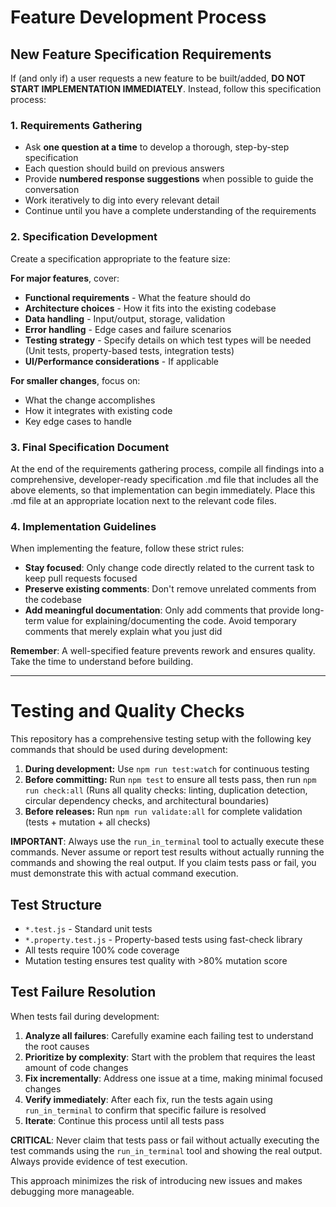 # Feature Development Process

## New Feature Specification Requirements

If (and only if) a user requests a new feature to be built/added, **DO NOT START IMPLEMENTATION IMMEDIATELY**. 
Instead, follow this specification process:

### 1. Requirements Gathering
- Ask **one question at a time** to develop a thorough, step-by-step specification
- Each question should build on previous answers
- Provide **numbered response suggestions** when possible to guide the conversation
- Work iteratively to dig into every relevant detail
- Continue until you have a complete understanding of the requirements

### 2. Specification Development
Create a specification appropriate to the feature size:

**For major features**, cover:
- **Functional requirements** - What the feature should do
- **Architecture choices** - How it fits into the existing codebase
- **Data handling** - Input/output, storage, validation
- **Error handling** - Edge cases and failure scenarios
- **Testing strategy** - Specify details on which test types will be needed (Unit tests, property-based tests, integration tests)
- **UI/Performance considerations** - If applicable

**For smaller changes**, focus on:
- What the change accomplishes
- How it integrates with existing code
- Key edge cases to handle

### 3. Final Specification Document
At the end of the requirements gathering process, compile all findings into a comprehensive, 
developer-ready specification .md file that includes all the above elements, so that implementation can begin immediately. 
Place this .md file at an appropriate location next to the relevant code files.

### 4. Implementation Guidelines
When implementing the feature, follow these strict rules:

- **Stay focused**: Only change code directly related to the current task to keep pull requests focused
- **Preserve existing comments**: Don't remove unrelated comments from the codebase
- **Add meaningful documentation**: Only add comments that provide long-term value for explaining/documenting the code. Avoid temporary comments that merely explain what you just did

**Remember**: A well-specified feature prevents rework and ensures quality. Take the time to understand before building.

---

# Testing and Quality Checks

This repository has a comprehensive testing setup with the following key commands that should be used during development:

1. **During development:** Use `npm run test:watch` for continuous testing
2. **Before committing:** Run `npm test` to ensure all tests pass, then run `npm run check:all` (Runs all quality checks: linting, duplication detection, circular dependency checks, and architectural boundaries)
3. **Before releases:** Run `npm run validate:all` for complete validation (tests + mutation + all checks)

**IMPORTANT**: Always use the `run_in_terminal` tool to actually execute these commands. Never assume or report test results without actually running the commands and showing the real output. If you claim tests pass or fail, you must demonstrate this with actual command execution.

## Test Structure

- `*.test.js` - Standard unit tests  
- `*.property.test.js` - Property-based tests using fast-check library
- All tests require 100% code coverage
- Mutation testing ensures test quality with >80% mutation score

## Test Failure Resolution

When tests fail during development:

1. **Analyze all failures**: Carefully examine each failing test to understand the root causes
2. **Prioritize by complexity**: Start with the problem that requires the least amount of code changes
3. **Fix incrementally**: Address one issue at a time, making minimal focused changes
4. **Verify immediately**: After each fix, run the tests again using `run_in_terminal` to confirm that specific failure is resolved
5. **Iterate**: Continue this process until all tests pass

**CRITICAL**: Never claim that tests pass or fail without actually executing the test commands using the `run_in_terminal` tool and showing the real output. Always provide evidence of test execution.

This approach minimizes the risk of introducing new issues and makes debugging more manageable.